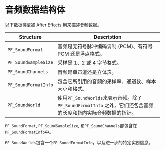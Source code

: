 # 音频数据结构体

以下数据类型被 After Effects 用来描述音频数据。

| **Structure**  | **Description** |
| -------------------------------------------------------------------------------------------------------------------- | ------------------------------------------------------------------------------------------------------------- |
| `PF_SoundFormat` | 音频是无符号脉冲编码调制 (PCM)、有符号 PCM 还是浮点格式。|
| `PF_SoundSampleSize` | 采样是 1、2 或 4 字节格式。 |
| `PF_SoundChannels` | 音频是单声道还是立体声。  |
| `PF_SoundFormatInfo` | 包含它所引用的音频的采样率、通道数、样本大小和格式。|
| `PF_SoundWorld`  | 使用`PF_SoundWorlds`来表示音频。除了 `PF_SoundFormatInfo` 之外，它们还包含音频的长度和指向实际音频数据的指针。|

`PF_SoundFormat`, `PF_SoundSampleSize`, 和`PF_SoundChannels`都包含在`PF_SoundFormatInfo`中。

`PF_SoundWorlds`包含一个`PF_SoundFormatInfo`，以及进一步的特定实例信息。

